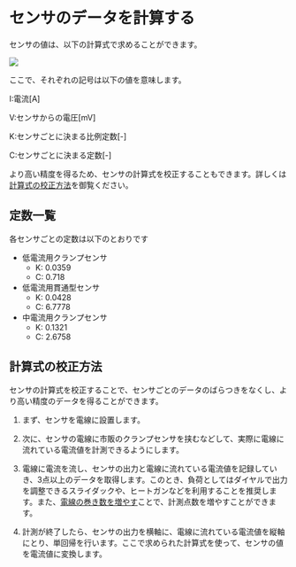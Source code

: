 # センサのデータを計算する

センサの値は、以下の計算式で求めることができます。

<img src="https://latex.codecogs.com/gif.latex?I&space;=&space;KV+C"/>

ここで、それぞれの記号は以下の値を意味します。

I:電流[A]

V:センサからの電圧[mV]

K:センサごとに決まる比例定数[-]

C:センサごとに決まる定数[-]

より高い精度を得るため、センサの計算式を校正することもできます。詳しくは[計算式の校正方法](#計算式の校正方法)を御覧ください。

## 定数一覧

各センサごとの定数は以下のとおりです

- 低電流用クランプセンサ
  - K: 0.0359
  - C: 0.718
- 低電流用貫通型センサ
  - K: 0.0428
  - C: 6.7778
- 中電流用クランプセンサ
  - K: 0.1321
  - C: 2.6758

## 計算式の校正方法

センサの計算式を校正することで、センサごとのデータのばらつきをなくし、より高い精度のデータを得ることができます。

1. まず、センサを電線に設置します。

2. 次に、センサの電線に市販のクランプセンサを挟むなどして、実際に電線に流れている電流値を計測できるようにします。

3. 電線に電流を流し、センサの出力と電線に流れている電流値を記録していき、3点以上のデータを取得します。このとき、負荷としてはダイヤルで出力を調整できるスライダックや、ヒートガンなどを利用することを推奨します。また、[電線の巻き数を増やす](../UserGuide/setup/quickstart.md#動作電流以上の電流が流れていないときの対処法)ことで、計測点数を増やすことができます。

4. 計測が終了したら、センサの出力を横軸に、電線に流れている電流値を縦軸にとり、単回帰を行います。ここで求められた計算式を使って、センサの値を電流値に変換します。
